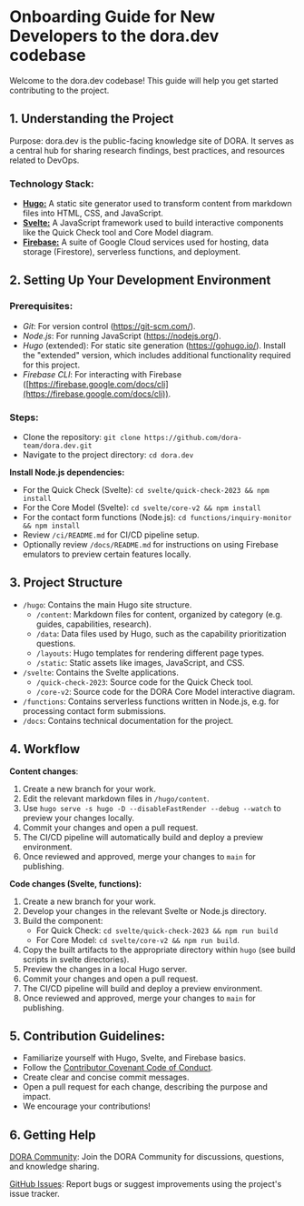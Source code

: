 # Onboarding Guide for New Developers to the dora.dev codebase
Welcome to the dora.dev codebase! This guide will help you get started contributing to the project.

## 1. Understanding the Project

Purpose: dora.dev is the public-facing knowledge site of DORA. It serves as a central hub for sharing research findings, best practices, and resources related to DevOps.

### Technology Stack:
* [**Hugo:**](https://gohugo.io) A static site generator used to transform content from markdown files into HTML, CSS, and JavaScript.
* [**Svelte:**](https://svelte.dev/) A JavaScript framework used to build interactive components like the Quick Check tool and Core Model
diagram. 
* [**Firebase:**](https://firebase.google.com/) A suite of Google Cloud services used for hosting, data storage (Firestore), serverless functions, and deployment.

## 2. Setting Up Your Development Environment

### Prerequisites:
* *Git*: For version control (https://git-scm.com/).
* *Node.js*: For running JavaScript (https://nodejs.org/).
* *Hugo* (extended): For static site generation (https://gohugo.io/). Install the "extended" version, which includes additional functionality required for this project.
* *Firebase CLI*: For interacting with Firebase ([https://firebase.google.com/docs/cli](https://firebase.google.com/docs/cli)).

### Steps:
* Clone the repository: `git clone https://github.com/dora-team/dora.dev.git`
* Navigate to the project directory: `cd dora.dev`

**Install Node.js dependencies:**
* For the Quick Check (Svelte): `cd svelte/quick-check-2023 && npm install`
* For the Core Model (Svelte): `cd svelte/core-v2 && npm install`
* For the contact form functions (Node.js): `cd functions/inquiry-monitor && npm install`
* Review `/ci/README.md` for CI/CD pipeline setup.
* Optionally review `/docs/README.md` for instructions on using Firebase emulators to preview certain features locally.

## 3. Project Structure

* `/hugo`: Contains the main Hugo site structure.
    * `/content`: Markdown files for content, organized by category (e.g. guides, capabilities, research).
    * `/data`: Data files used by Hugo, such as the capability prioritization questions.
    * `/layouts`: Hugo templates for rendering different page types.
    * `/static`: Static assets like images, JavaScript, and CSS.
* `/svelte`: Contains the Svelte applications.
    * `/quick-check-2023`: Source code for the Quick Check tool.
    * `/core-v2`: Source code for the DORA Core Model interactive diagram.
* `/functions`: Contains serverless functions written in Node.js, e.g. for processing contact form submissions.
* `/docs`: Contains technical documentation for the project.

## 4. Workflow

**Content changes**:
1. Create a new branch for your work.
1. Edit the relevant markdown files in `/hugo/content`.
1. Use `hugo serve -s hugo -D --disableFastRender --debug --watch` to preview your changes locally.
1. Commit your changes and open a pull request.
1. The CI/CD pipeline will automatically build and deploy a preview environment.
1. Once reviewed and approved, merge your changes to `main` for publishing.

**Code changes (Svelte, functions):**
1. Create a new branch for your work.
2. Develop your changes in the relevant Svelte or Node.js directory.
3. Build the component:
    * For Quick Check: `cd svelte/quick-check-2023 && npm run build`
    * For Core Model: `cd svelte/core-v2 && npm run build`.
4. Copy the built artifacts to the appropriate directory within `hugo` (see build scripts in svelte directories).
5. Preview the changes in a local Hugo server.
6. Commit your changes and open a pull request.
7. The CI/CD pipeline will build and deploy a preview environment.
8. Once reviewed and approved, merge your changes to `main` for publishing.

## 5. Contribution Guidelines:

* Familiarize yourself with Hugo, Svelte, and Firebase basics.
* Follow the [Contributor Covenant Code of Conduct](https://github.com/dora-team/dora.dev/blob/main/CODE_OF_CONDUCT.md).
* Create clear and concise commit messages.
* Open a pull request for each change, describing the purpose and impact.
* We encourage your contributions!

## 6. Getting Help

[DORA Community](https://dora.community): Join the DORA Community for discussions, questions, and knowledge sharing.

[GitHub Issues](https://github.com/dora-team/dora.dev/issues): Report bugs or suggest improvements using the project's issue tracker.
